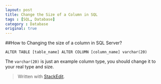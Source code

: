 ```yaml
---
layout: post
title: Change the Size of a Column in SQL
tags : [SQL, Database]
category : Database
original: true
---
```


##How to Changing the size of a column in SQL Server?

    ALTER TABLE [table_name] ALTER COLUMN [column_name] varchar(20)


The `varchar(20)` is just an example column type, you should change it to your real type and size.


> Written with [StackEdit](https://stackedit.io/).
